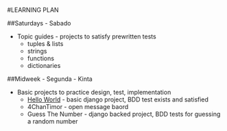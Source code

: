 #LEARNING PLAN

##Saturdays - Sabado
- Topic guides - projects to satisfy prewritten tests
  - tuples & lists
  - strings
  - functions
  - dictionaries


##Midweek - Segunda - Kinta
- Basic projects to practice design, test, implementation
  - [Hello World](https://github.com/pykafe/HelloWorld) - basic django project, BDD test exists and satisfied
  - 4ChanTimor - open message baord
  - Guess The Number - django backed project, BDD tests for guessing a random number

